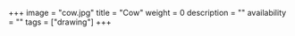 +++
image = "cow.jpg"
title = "Cow"
weight = 0
description = ""
availability = ""
tags = ["drawing"]
+++
